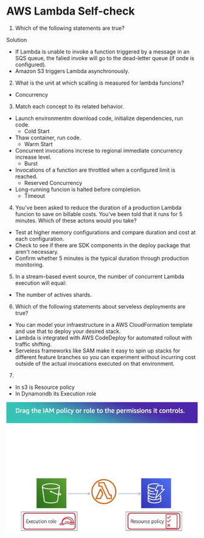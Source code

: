 # AWS Lambda Self-check

1. Which of the following statements are true?

Solution
* If Lambda is unable to invoke a function triggered by a 
message in an SQS queue, the falied invoke will go to the 
dead-letter  queue (if onde is configured).
* Amazon S3 triggers Lambda asynchronously.

2. What is the unit at which scalling is measured for lambda funcions?

* Concurrency

3. Match each concept to its related behavior.

* Launch environmentm download code, initialize dependencies, run code.
  * Cold Start
* Thaw container, run code.
  * Warm  Start
* Concurrent invocations increse to regional immediate concurrency increase level.
  * Burst
* Invocations of a function are throttled when a configured limit is reached.
  * Reserved Concurrency
* Long-running funcion is halted before completion.
  * Timeout

4. You've been asked to reduce the duration of a production Lambda funcion to save 
on billable costs. You've been told that it runs for 5 minutes. Which of these actons
would you take?

* Test at higher memory configurations and compare duration and cost at 
each configuration.
* Check to see if there are SDK components in the deploy package that aren't necessary.
* Confirm whether 5 minutes is the typical duration through production monitoring.

5. In a stream-based event source, the number of concurrent Lambda execution will equal:

* The number of actives shards.

6. Which of the following statements about serveless deployments are true?

* You can model your infraestructure in a AWS CloudFormation template and use that
to deploy your desired stack.
* Lambda is integrated with AWS CodeDeploy for automated rollout with traffic shifting.
* Serveless frameworks like SAM make it easy to spin up stacks for different  feature
branches so you can experiment without incurring cost outside of the actual
invocations executed on that environment.

7.

* In s3 is Resource policy
* In Dynamondb its Execution role

![Alt text](img/lambda-iam.jpg "Lambda IAM")